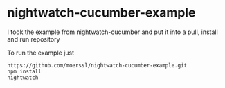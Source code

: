 # nightwatch-cucumber-example

I took the example from nightwatch-cucumber and put it into a pull, install and run repository

To run the example just

```
https://github.com/moerssl/nightwatch-cucumber-example.git
npm install
nightwatch
```
